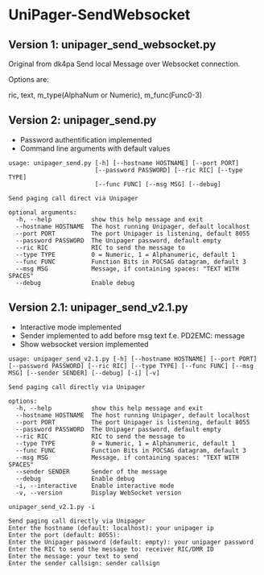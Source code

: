 # UniPager-SendWebsocket
## Version 1: unipager_send_websocket.py
Original from dk4pa
Send local Message over Websocket connection.

Options are:

ric, text, m_type(AlphaNum or Numeric), m_func(Func0-3)

## Version 2: unipager_send.py
* Password authentification implemented
* Command line arguments with default values

````
usage: unipager_send.py [-h] [--hostname HOSTNAME] [--port PORT]
                        [--password PASSWORD] [--ric RIC] [--type TYPE]
                        [--func FUNC] [--msg MSG] [--debug]

Send paging call direct via Unipager

optional arguments:
  -h, --help           show this help message and exit
  --hostname HOSTNAME  The host running Unipager, default localhost
  --port PORT          The port Unipager is listening, default 8055
  --password PASSWORD  The Unipager password, default empty
  --ric RIC            RIC to send the message to
  --type TYPE          0 = Numeric, 1 = Alphanumeric, default 1
  --func FUNC          Function Bits in POCSAG datagram, default 3
  --msg MSG            Message, if containing spaces: "TEXT WITH SPACES"
  --debug              Enable debug
````
## Version 2.1: unipager_send_v2.1.py
* Interactive mode implemented
* Sender implemented to add before msg text f.e. PD2EMC: message
* Show websocket version implemented
````
usage: unipager_send_v2.1.py [-h] [--hostname HOSTNAME] [--port PORT] [--password PASSWORD] [--ric RIC] [--type TYPE] [--func FUNC] [--msg MSG] [--sender SENDER] [--debug] [-i] [-v]

Send paging call directly via Unipager

options:
  -h, --help           show this help message and exit
  --hostname HOSTNAME  The host running Unipager, default localhost
  --port PORT          The port Unipager is listening, default 8055
  --password PASSWORD  The Unipager password, default empty
  --ric RIC            RIC to send the message to
  --type TYPE          0 = Numeric, 1 = Alphanumeric, default 1
  --func FUNC          Function Bits in POCSAG datagram, default 3
  --msg MSG            Message, if containing spaces: "TEXT WITH SPACES"
  --sender SENDER      Sender of the message
  --debug              Enable debug
  -i, --interactive    Enable interactive mode
  -v, --version        Display WebSocket version
````
````
unipager_send_v2.1.py -i

Send paging call directly via Unipager
Enter the hostname (default: localhost): your unipager ip
Enter the port (default: 8055): 
Enter the Unipager password (default: empty): your unipager password
Enter the RIC to send the message to: receiver RIC/DMR ID
Enter the message: your text to send
Enter the sender callsign: sender callsign
````
